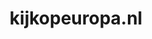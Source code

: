 ---
layout: post
title:  "kijkopeuropa.nl"
internal_url:  "/data/kijkopeuropa.nl.html"
categories: dutchgov
---